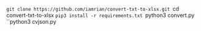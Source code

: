 ``git clone https://github.com/iamrian/convert-txt-to-xlsx.git
``cd convert-txt-to-xlsx
``pip3 install -r requirements.txt
``python3 convert.py 
``python3 cvjson.py
					
